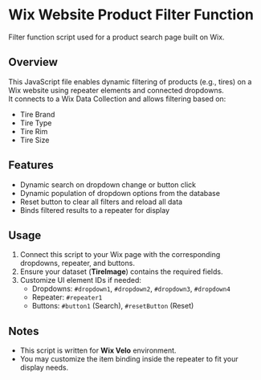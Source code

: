 # Wix Website Product Filter Function

Filter function script used for a product search page built on Wix.

## Overview

This JavaScript file enables dynamic filtering of products (e.g., tires) on a Wix website using repeater elements and connected dropdowns.  
It connects to a Wix Data Collection and allows filtering based on:
- Tire Brand
- Tire Type
- Tire Rim
- Tire Size

## Features
- Dynamic search on dropdown change or button click
- Dynamic population of dropdown options from the database
- Reset button to clear all filters and reload all data
- Binds filtered results to a repeater for display

## Usage
1. Connect this script to your Wix page with the corresponding dropdowns, repeater, and buttons.
2. Ensure your dataset (**TireImage**) contains the required fields.
3. Customize UI element IDs if needed:
   - Dropdowns: `#dropdown1`, `#dropdown2`, `#dropdown3`, `#dropdown4`
   - Repeater: `#repeater1`
   - Buttons: `#button1` (Search), `#resetButton` (Reset)

## Notes
- This script is written for **Wix Velo** environment.
- You may customize the item binding inside the repeater to fit your display needs.

